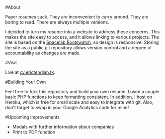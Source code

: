 #About


Paper resumes suck. They are inconvenient to carry around. They are boring to read. There are always multiple versions. 

I decided to turn my resume into a website to address these concerns. This makes the site easy to access, and it allows linking to various projects. The site is based on the [Spacelab Bootswatch](http://bootswatch.com/), so design is responsive. Storing the site as a public git repository allows version control and a degree of accountability as changes are made.  

#Visit

Live at [cv.erictendian.tk](http://cv.erictendian.tk/).

#Building Your Own

Feel free to fork this repository and build your own resume. I used a couple basic PHP functions to keep formatting consistent. In addition, I host on Heroku, which is free for small scale and easy to integrate with git. Also, don't forget to swap in your Google Analytics code for mine! 

#Upcoming Improvements

* Modals with further information about companies
* Print to PDF function



 
